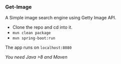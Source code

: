 ### Get-Image

A Simple image search engine using Getty Image API.


- Clone the repo and cd into it.
- ```mvn clean package```
- ```mvn spring-boot:run```

The app runs on ```localhost:8080```

*You need Java >8 and Maven*